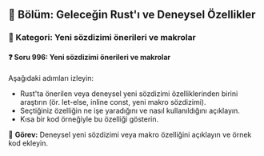 ## 📘 Bölüm: Geleceğin Rust'ı ve Deneysel Özellikler  
### 🔹 Kategori: Yeni sözdizimi önerileri ve makrolar  
#### ❓ Soru 996: Yeni sözdizimi önerileri ve makrolar

Aşağıdaki adımları izleyin:

- Rust'ta önerilen veya deneysel yeni sözdizimi özelliklerinden birini araştırın (ör. let-else, inline const, yeni makro sözdizimi).
- Seçtiğiniz özelliğin ne işe yaradığını ve nasıl kullanıldığını açıklayın.
- Kısa bir kod örneğiyle bu özelliği gösterin.

🔧 **Görev:** Deneysel yeni sözdizimi veya makro özelliğini açıklayın ve örnek kod ekleyin.

